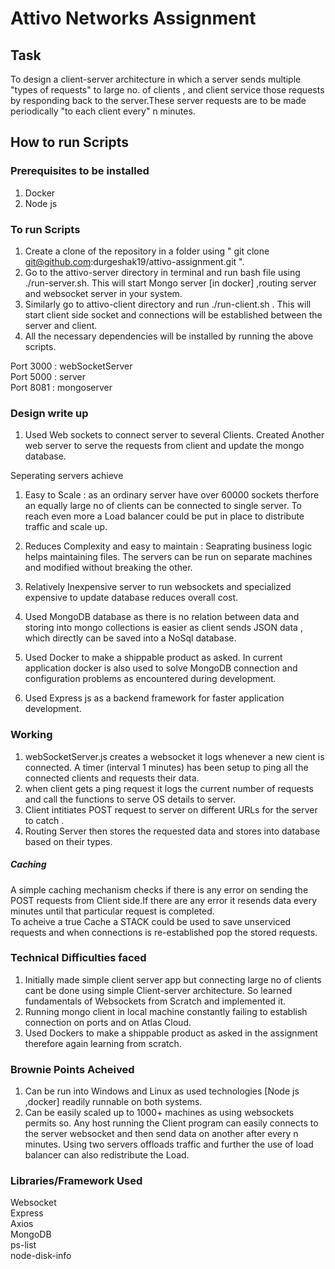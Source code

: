 # Attivo Networks Assignment


## Task
To design a client-server architecture in which a server sends multiple "types of requests" to large no. of clients , and client service those requests by responding back to the server.These server requests are to be made periodically "to each client every" n minutes.

## How to run Scripts

### Prerequisites to be installed
1. Docker 
2. Node js

### To run Scripts
1. Create a clone of the repository in a folder using " git clone git@github.com:durgeshak19/attivo-assignment.git ".  
2. Go to the attivo-server directory in terminal and run bash file using ./run-server.sh. This will start Mongo server [in docker] ,routing server and websocket server in your system.
3. Similarly go to attivo-client directory and run ./run-client.sh . This will start client side socket and connections will be established between the server and client.
4. All the necessary dependencies will be installed by running the above scripts.

Port 3000 : webSocketServer <br/>
Port 5000 : server <br/>
Port 8081 : mongoserver <br/>

### Design write up
1. Used Web sockets to connect server to several Clients. Created Another web server to serve the requests from client and update the mongo database.

Seperating servers achieve

 1. Easy to Scale : as an ordinary server have over 60000 sockets therfore an equally large no of clients can be connected to single server. To reach even more a Load balancer could be put in place to distribute traffic and scale up.
 2. Reduces Complexity and easy to maintain : Seaprating business logic helps maintaining files. The servers can be run on separate machines and modified without breaking the other.
 3. Relatively Inexpensive server to run websockets and specialized expensive to update database reduces overall cost.

2. Used MongoDB database as there is no relation between data and storing into mongo collections is easier as client sends JSON data , which directly can be saved into a NoSql database.

3. Used Docker to make a shippable product as asked. In current application docker is also used to solve MongoDB connection and configuration problems as encountered during development.

4. Used Express js as a backend framework for faster application development.

### Working

1. webSocketServer.js creates a websocket it logs whenever a new cient is connected. A timer (interval 1 minutes) has been setup to ping all the connected clients and requests their data.
2. when client gets a ping request it logs the current number of requests and call the functions to serve OS details to server.
3. Client intitiates POST request to server on different URLs for the server to    catch .
4. Routing Server then stores the requested data and stores into database based on their types.

##### Caching
  A simple caching mechanism checks if there is any error on sending the POST requests from Client side.If there are any error it resends data every minutes until that particular request is completed. <br/>
  To acheive a true Cache a STACK could be used to save unserviced requests and     when connections is re-established pop the stored requests.

### Technical Difficulties faced 
1. Initially made simple client server app but connecting large no of clients cant be done using simple Client-server architecture. So learned fundamentals of Websockets from Scratch and implemented it.
3. Running mongo client in local machine constantly failing to establish connection on ports and on Atlas Cloud.
4. Used Dockers to make a shippable product as asked in the assignment therefore again learning from scratch. 


### Brownie Points Acheived
1. Can be run into Windows and Linux as used technologies [Node js ,docker] readily runnable on both systems.
2. Can be easily scaled up to 1000+ machines as using websockets permits so. Any host running the Client program can easily connects to the server websocket and then send data on another after every n minutes. Using two servers offloads traffic and further the use of load balancer can also redistribute the Load. 


### Libraries/Framework Used 
Websocket <br/>
Express <br/>
Axios <br/>
MongoDB<br/>
ps-list<br/>
node-disk-info<br/>
